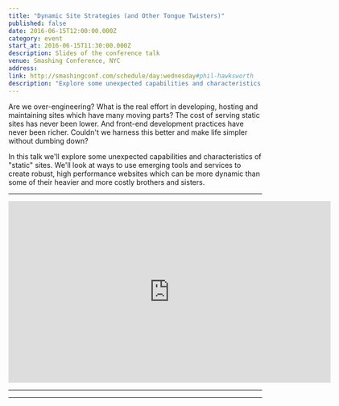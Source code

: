 ```yaml
---
title: "Dynamic Site Strategies (and Other Tongue Twisters)"
published: false
date: 2016-06-15T12:00:00.000Z
category: event
start_at: 2016-06-15T11:30:00.000Z
description: Slides of the conference talk
venue: Smashing Conference, NYC
address:
link: http://smashingconf.com/schedule/day:wednesday#phil-hawksworth
description: "Explore some unexpected capabilities and characteristics of 'static' sites"
---
```

Are we over-engineering? What is the real effort in developing, hosting and maintaining sites which have many moving parts? The cost of serving static sites has never been lower. And front-end development practices have never been richer. Couldn't we harness this better and make life simpler without dumbing down?

In this talk we'll explore some unexpected capabilities and characteristics of "static" sites. We'll look at ways to use emerging tools and services to create robust, high performance websites which can be more dynamic than some of their heavier and more costly brothers and sisters.


---

<div class="embed-container">
<iframe src="https://player.vimeo.com/video/174172567?title=0&byline=0&portrait=0" width="640" height="360" frameborder="0" webkitallowfullscreen mozallowfullscreen allowfullscreen></iframe>
</div>


---

<div class="embed-container"><script async class="speakerdeck-embed" data-id="a749dd2bfe024f71a262ddce74dcc228" data-ratio="1.33333333333333" src="//speakerdeck.com/assets/embed.js"></script></div>


---